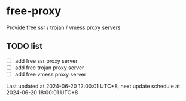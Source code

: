 
# free-proxy
Provide free ssr / trojan / vmess proxy servers


## TODO list
- [ ] add free ssr proxy server
- [ ] add free trojan proxy server
- [ ] add free vmess proxy server

Last updated at 2024-06-20 12:00:01 UTC+8, next update schedule at 2024-06-20 18:00:01 UTC+8

